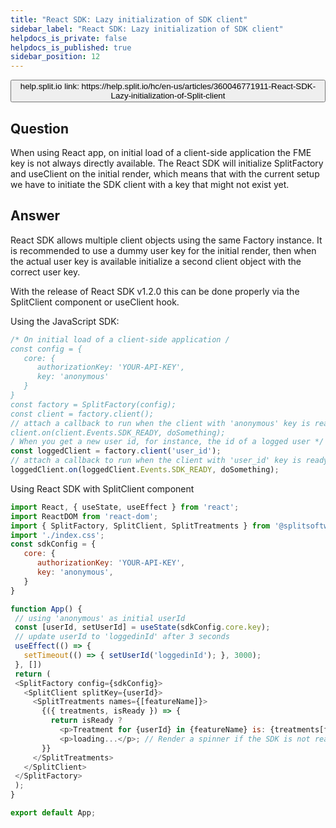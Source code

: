 ```yaml
---
title: "React SDK: Lazy initialization of SDK client"
sidebar_label: "React SDK: Lazy initialization of SDK client"
helpdocs_is_private: false
helpdocs_is_published: true
sidebar_position: 12
---
```


<p>
  <button style={{borderRadius:'8px', border:'1px', fontFamily:'Courier New', fontWeight:'800', textAlign:'left'}}> help.split.io link: https://help.split.io/hc/en-us/articles/360046771911-React-SDK-Lazy-initialization-of-Split-client </button>
</p>

## Question

When using React app, on initial load of a client-side application the FME key is not always directly available. The React SDK will initialize SplitFactory and useClient on the initial render, which means that with the current setup we have to initiate the SDK client with a key that might not exist yet.

## Answer

React SDK allows multiple client objects using the same Factory instance. It is recommended to use a dummy user key for the initial render, then when the actual user key is available initialize a second client object with the correct user key.

With the release of React SDK v1.2.0 this can be done properly via the SplitClient component or useClient hook.

Using the JavaScript SDK:

```javascript
/* On initial load of a client-side application /
const config = {
   core: {
      authorizationKey: 'YOUR-API-KEY',
      key: 'anonymous'
   }
}
const factory = SplitFactory(config);
const client = factory.client();
// attach a callback to run when the client with 'anonymous' key is ready
client.on(client.Events.SDK_READY, doSomething);
/ When you get a new user id, for instance, the id of a logged user */
const loggedClient = factory.client('user_id');
// attach a callback to run when the client with 'user_id' key is ready
loggedClient.on(loggedClient.Events.SDK_READY, doSomething);
```

Using React SDK with SplitClient component

```javascript
import React, { useState, useEffect } from 'react';
import ReactDOM from 'react-dom';
import { SplitFactory, SplitClient, SplitTreatments } from '@splitsoftware/splitio-react';
import './index.css';
const sdkConfig = {
   core: {
      authorizationKey: 'YOUR-API-KEY',
      key: 'anonymous',
   }
}

function App() {
 // using 'anonymous' as initial userId
 const [userId, setUserId] = useState(sdkConfig.core.key);
 // update userId to 'loggedinId' after 3 seconds
 useEffect(() => {
   setTimeout(() => { setUserId('loggedinId'); }, 3000);
 }, [])
 return (
 <SplitFactory config={sdkConfig}>
   <SplitClient splitKey={userId}>
     <SplitTreatments names={[featureName]}>
       {({ treatments, isReady }) => {
         return isReady ?
           <p>Treatment for {userId} in {featureName} is: {treatments[featureName].treatment}</p> :
           <p>loading...</p>; // Render a spinner if the SDK is not ready yet
       }}
     </SplitTreatments>
   </SplitClient>
 </SplitFactory> 
 );
}

export default App;
```